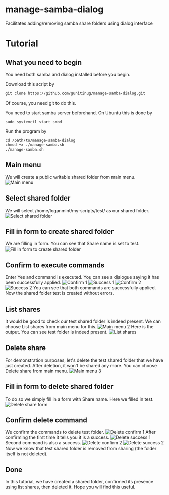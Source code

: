 # manage-samba-dialog
Facilitates adding/removing samba share folders using dialog interface

# Tutorial

## What you need to begin
You need both samba and dialog installed before you begin. 

Download this script by

```
git clone https://github.com/gunitinug/manage-samba-dialog.git
```

Of course, you need git to do this.

You need to start samba server beforehand. On Ubuntu this is done by

```
sudo systemctl start smbd
```

Run the program by

```
cd /path/to/manage-samba-dialog
chmod +x ./manage-samba.sh
./manage-samba.sh
```

## Main menu
We will create a public writable shared folder from main menu.
![Main menu](http://pennowebdesign.com/pics_for_manage_samba/main%20menu.png)

## Select shared folder
We will select /home/loganmint/my-scripts/test/ as our shared folder.
![Select shared folder](http://pennowebdesign.com/pics_for_manage_samba/select%20directory.png)

## Fill in form to create shared folder
We are filling in form. You can see that Share name is set to test.
![Fill in form to create shared folder](http://pennowebdesign.com/pics_for_manage_samba/add%20shared%20folder%20form.png)

## Confirm to execute commands
Enter Yes and command is executed. You can see a dialogue saying it has been successfully applied.
![Confirm 1](http://pennowebdesign.com/pics_for_manage_samba/confirm%201.png)
![Success 1](http://pennowebdesign.com/pics_for_manage_samba/success%201.png)
![Confirm 2](http://pennowebdesign.com/pics_for_manage_samba/confirm%202.png)
![Success 2](http://pennowebdesign.com/pics_for_manage_samba/success%202.png)
You can see that both commands are successfully applied. Now the shared folder test is created without errors.

## List shares
It would be good to check our test shared folder is indeed present. We can choose List shares from main menu for this.
![Main menu 2](http://pennowebdesign.com/pics_for_manage_samba/main%20menu%202.png)
Here is the output. You can see test folder is indeed present.
![List shares](http://pennowebdesign.com/pics_for_manage_samba/list%20shares.png)

## Delete share
For demonstration purposes, let's delete the test shared folder that we have just created. After deletion, it won't be shared any more.
You can choose Delete share from main menu.
![Main menu 3](http://pennowebdesign.com/pics_for_manage_samba/main%20menu%203.png)

## Fill in form to delete shared folder
To do so we simply fill in a form with Share name. Here we filled in test.
![Delete share form](http://pennowebdesign.com/pics_for_manage_samba/delete%20share%20form.png)

## Confirm delete command
We confirm the commands to delete test folder.
![Delete confirm 1](http://pennowebdesign.com/pics_for_manage_samba/delete%20share%20confirm.png)
After confirming the first time it tells you it is a success.
![Delete success 1](http://pennowebdesign.com/pics_for_manage_samba/success%203.png)
Second command is also a success.
![Delete confirm 2](http://pennowebdesign.com/pics_for_manage_samba/delete%20share%20confirm%202.png)
![Delete success 2](http://pennowebdesign.com/pics_for_manage_samba/success%204.png)
Now we know that test shared folder is removed from sharing (the folder itself is not deleted).

## Done
In this tutorial, we have created a shared folder, confirmed its presence using list shares, then deleted it. Hope you will find this useful. 

